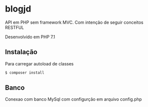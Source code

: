 # blogjd

API em PHP sem framework MVC. Com intenção de seguir conceitos RESTFUL 

Desenvolvido em PHP 7.1

## Instalação

Para carregar autoload de classes
```sh
$ composer install
```

## Banco

Conexao com banco MySql com configurção em arquivo config.php